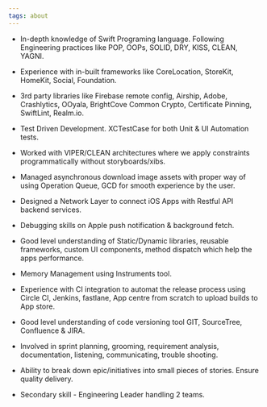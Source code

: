 ```yaml
---
tags: about
---
```

 - In-depth knowledge of Swift Programing language. Following Engineering practices like POP, OOPs, SOLID, DRY, KISS, CLEAN, YAGNI.

 - Experience with in-built frameworks like CoreLocation, StoreKit, HomeKit, Social, Foundation.
 
 - 3rd party libraries like Firebase remote config, Airship, Adobe, Crashlytics, OOyala, BrightCove Common Crypto, Certificate Pinning, SwiftLint, Realm.io.

 - Test Driven Development. XCTestCase for both Unit & UI Automation tests.

 - Worked with VIPER/CLEAN architectures where we apply constraints programmatically without storyboards/xibs.

 - Managed asynchronous download image assets with proper way of using Operation Queue, GCD for smooth experience by the user.

 - Designed a Network Layer to connect iOS Apps with Restful API backend services.

 - Debugging skills on Apple push notification & background fetch.

 - Good level understanding of Static/Dynamic libraries, reusable frameworks, custom UI components, method dispatch which help the apps performance.

 - Memory Management using Instruments tool.

 - Experience with CI integration to automat the release process using Circle CI, Jenkins, fastlane, App centre from scratch to upload builds to App store.

 - Good level understanding of code versioning tool GIT, SourceTree, Confluence & JIRA.

 - Involved in sprint planning, grooming, requirement analysis, documentation, listening, communicating, trouble shooting.

 - Ability to break down epic/initiatives into small pieces of stories. Ensure quality delivery.

 - Secondary skill - Engineering Leader handling 2 teams.

    


